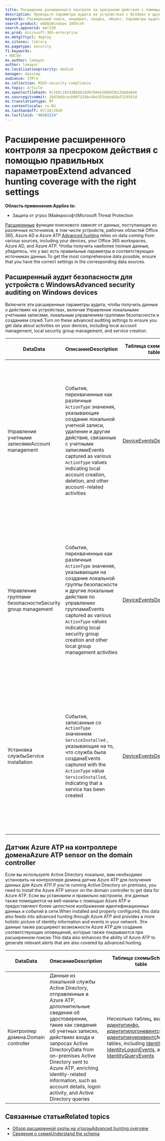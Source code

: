 ```yaml
---
title: Расширение расширенного контроля за пресроком действия с помощью правильных параметров
description: Проверьте параметры аудита на устройствах с Windows и другими параметрами, чтобы обеспечить получение самых полных данных в ходе расширенного поиска.
keywords: Расширенный поиск, инцидент, сводка, объект, параметры аудита, Управление учетными записями пользователей, Управление группами безопасности, Поиск угроз, Поиск угроз кибератак, поиск, запрос, телеметрии, Microsoft 365, защита от угроз Майкрософт
search.product: eADQiWindows 10XVcnh
search.appverid: met150
ms.prod: microsoft-365-enterprise
ms.mktglfcycl: deploy
ms.sitesec: library
ms.pagetype: security
f1.keywords:
- NOCSH
ms.author: lomayor
author: lomayor
ms.localizationpriority: medium
manager: dansimp
audience: ITPro
ms.collection: M365-security-compliance
ms.topic: article
ms.openlocfilehash: 9c1b9c1853d80d818d97084e2668d3b12b6da0e6
ms.sourcegitcommit: 1b83b6bcacb997324bc4be355deba6daf319591d
ms.translationtype: MT
ms.contentlocale: ru-RU
ms.lasthandoff: 07/28/2020
ms.locfileid: "46503224"
---
```

# <a name="extend-advanced-hunting-coverage-with-the-right-settings"></a><span data-ttu-id="bfefb-104">Расширение расширенного контроля за пресроком действия с помощью правильных параметров</span><span class="sxs-lookup"><span data-stu-id="bfefb-104">Extend advanced hunting coverage with the right settings</span></span>

<span data-ttu-id="bfefb-105">**Область применения:**</span><span class="sxs-lookup"><span data-stu-id="bfefb-105">**Applies to:**</span></span>
- <span data-ttu-id="bfefb-106">Защита от угроз (Майкрософт)</span><span class="sxs-lookup"><span data-stu-id="bfefb-106">Microsoft Threat Protection</span></span>

<span data-ttu-id="bfefb-107">[Расширенные](advanced-hunting-overview.md) функции поискового зависят от данных, поступающих из различных источников, в том числе устройств, рабочих областей Office 365, Azure AD и Azure ATP.</span><span class="sxs-lookup"><span data-stu-id="bfefb-107">[Advanced hunting](advanced-hunting-overview.md) relies on data coming from various sources, including your devices, your Office 365 workspaces, Azure AD, and Azure ATP.</span></span> <span data-ttu-id="bfefb-108">Чтобы получить наиболее полные данные, убедитесь, что у вас есть правильные параметры в соответствующих источниках данных.</span><span class="sxs-lookup"><span data-stu-id="bfefb-108">To get the most comprehensive data possible, ensure that you have the correct settings in the corresponding data sources.</span></span>

## <a name="advanced-security-auditing-on-windows-devices"></a><span data-ttu-id="bfefb-109">Расширенный аудит безопасности для устройств с Windows</span><span class="sxs-lookup"><span data-stu-id="bfefb-109">Advanced security auditing on Windows devices</span></span>
<span data-ttu-id="bfefb-110">Включите эти расширенные параметры аудита, чтобы получить данные о действиях на устройствах, включая Управление локальными учетными записями, локальным управлением группами безопасности и созданием служб.</span><span class="sxs-lookup"><span data-stu-id="bfefb-110">Turn on these advanced auditing settings to ensure you get data about activities on your devices, including local account management, local security group management, and service creation.</span></span>

| <span data-ttu-id="bfefb-111">Data</span><span class="sxs-lookup"><span data-stu-id="bfefb-111">Data</span></span> | <span data-ttu-id="bfefb-112">Описание</span><span class="sxs-lookup"><span data-stu-id="bfefb-112">Description</span></span> | <span data-ttu-id="bfefb-113">Таблица схемы</span><span class="sxs-lookup"><span data-stu-id="bfefb-113">Schema table</span></span> | <span data-ttu-id="bfefb-114">Способ настройки</span><span class="sxs-lookup"><span data-stu-id="bfefb-114">How to configure</span></span> |
| --- | --- | --- | --- |
| <span data-ttu-id="bfefb-115">Управление учетными записями</span><span class="sxs-lookup"><span data-stu-id="bfefb-115">Account management</span></span> | <span data-ttu-id="bfefb-116">События, перехваченные как различные `ActionType` значения, указывающие создание локальной учетной записи, удаление и другие действия, связанные с учетными записями</span><span class="sxs-lookup"><span data-stu-id="bfefb-116">Events captured as various `ActionType` values indicating local account creation, deletion, and other account-related activities</span></span> | [<span data-ttu-id="bfefb-117">DeviceEvents</span><span class="sxs-lookup"><span data-stu-id="bfefb-117">DeviceEvents</span></span>](advanced-hunting-deviceevents-table.md) | <span data-ttu-id="bfefb-118">— Развертывание расширенной политики аудита безопасности: [Аудит управления учетными записями пользователей](https://docs.microsoft.com/windows/security/threat-protection/auditing/audit-user-account-management)</span><span class="sxs-lookup"><span data-stu-id="bfefb-118">- Deploy an advanced security audit policy: [Audit User Account Management](https://docs.microsoft.com/windows/security/threat-protection/auditing/audit-user-account-management)</span></span><br> <span data-ttu-id="bfefb-119">- [Сведения о политиках расширенной проверки безопасности](https://docs.microsoft.com/windows/security/threat-protection/auditing/advanced-security-auditing)</span><span class="sxs-lookup"><span data-stu-id="bfefb-119">- [Learn about advanced security audit policies](https://docs.microsoft.com/windows/security/threat-protection/auditing/advanced-security-auditing)</span></span> |
| <span data-ttu-id="bfefb-120">Управление группами безопасности</span><span class="sxs-lookup"><span data-stu-id="bfefb-120">Security group management</span></span> | <span data-ttu-id="bfefb-121">События, перехваченные как различные `ActionType` значения, указывающие на создание локальной группы безопасности и другие локальные действия по управлению группами</span><span class="sxs-lookup"><span data-stu-id="bfefb-121">Events captured as various `ActionType` values indicating local security group creation and other local group management activities</span></span> | [<span data-ttu-id="bfefb-122">DeviceEvents</span><span class="sxs-lookup"><span data-stu-id="bfefb-122">DeviceEvents</span></span>](advanced-hunting-deviceevents-table.md) | <span data-ttu-id="bfefb-123">— Развертывание расширенной политики аудита безопасности: [Аудит управления группами безопасности](https://docs.microsoft.com/windows/security/threat-protection/auditing/audit-security-group-management)</span><span class="sxs-lookup"><span data-stu-id="bfefb-123">- Deploy an advanced security audit policy: [Audit Security Group Management](https://docs.microsoft.com/windows/security/threat-protection/auditing/audit-security-group-management)</span></span><br> <span data-ttu-id="bfefb-124">- [Сведения о политиках расширенной проверки безопасности](https://docs.microsoft.com/windows/security/threat-protection/auditing/advanced-security-auditing)</span><span class="sxs-lookup"><span data-stu-id="bfefb-124">- [Learn about advanced security audit policies](https://docs.microsoft.com/windows/security/threat-protection/auditing/advanced-security-auditing)</span></span> |
| <span data-ttu-id="bfefb-125">Установка службы</span><span class="sxs-lookup"><span data-stu-id="bfefb-125">Service installation</span></span> | <span data-ttu-id="bfefb-126">События, записанные со `ActionType` значением `ServiceInstalled` , указывающие на то, что служба была создана</span><span class="sxs-lookup"><span data-stu-id="bfefb-126">Events captured with the `ActionType` value `ServiceInstalled`, indicating that a service has been created</span></span> | [<span data-ttu-id="bfefb-127">DeviceEvents</span><span class="sxs-lookup"><span data-stu-id="bfefb-127">DeviceEvents</span></span>](advanced-hunting-deviceevents-table.md) | <span data-ttu-id="bfefb-128">— Развертывание расширенной политики аудита безопасности: [Аудит расширения системы безопасности](https://docs.microsoft.com/windows/security/threat-protection/auditing/audit-security-system-extension)</span><span class="sxs-lookup"><span data-stu-id="bfefb-128">- Deploy an advanced security audit policy: [Audit Security System Extension](https://docs.microsoft.com/windows/security/threat-protection/auditing/audit-security-system-extension)</span></span><br> <span data-ttu-id="bfefb-129">- [Сведения о политиках расширенной проверки безопасности](https://docs.microsoft.com/windows/security/threat-protection/auditing/advanced-security-auditing)</span><span class="sxs-lookup"><span data-stu-id="bfefb-129">- [Learn about advanced security audit policies](https://docs.microsoft.com/windows/security/threat-protection/auditing/advanced-security-auditing)</span></span> |

## <a name="azure-atp-sensor-on-the-domain-controller"></a><span data-ttu-id="bfefb-130">Датчик Azure ATP на контроллере домена</span><span class="sxs-lookup"><span data-stu-id="bfefb-130">Azure ATP sensor on the domain controller</span></span>
<span data-ttu-id="bfefb-131">Если вы используете Active Directory локально, вам необходимо установить на контроллере домена датчик Azure ATP для получения данных для Azure ATP.</span><span class="sxs-lookup"><span data-stu-id="bfefb-131">If you're running Active Directory on premises, you need to install the Azure ATP sensor on the domain controller to get data for Azure ATP.</span></span> <span data-ttu-id="bfefb-132">Если вы установили и правильно настроили, эти данные также помещаются на веб-каналы с помощью Azure ATP и предоставляют более целостное изображение идентификационных данных и событий в сети.</span><span class="sxs-lookup"><span data-stu-id="bfefb-132">When installed and properly configured, this data also feeds into advanced hunting through Azure ATP and provides a more holistic picture of identity information and events in your network.</span></span> <span data-ttu-id="bfefb-133">Эти данные также расширяют возможности Azure ATP для создания соответствующих оповещений, которые также покрываются при расширенном поиске.</span><span class="sxs-lookup"><span data-stu-id="bfefb-133">This data also enhances the ability of Azure ATP to generate relevant alerts that are also covered by advanced hunting.</span></span> 

| <span data-ttu-id="bfefb-134">Data</span><span class="sxs-lookup"><span data-stu-id="bfefb-134">Data</span></span> | <span data-ttu-id="bfefb-135">Описание</span><span class="sxs-lookup"><span data-stu-id="bfefb-135">Description</span></span> | <span data-ttu-id="bfefb-136">Таблица схемы</span><span class="sxs-lookup"><span data-stu-id="bfefb-136">Schema table</span></span> | <span data-ttu-id="bfefb-137">Способ настройки</span><span class="sxs-lookup"><span data-stu-id="bfefb-137">How to configure</span></span> |
| --- | --- | --- | --- |
| <span data-ttu-id="bfefb-138">Контроллер домена.</span><span class="sxs-lookup"><span data-stu-id="bfefb-138">Domain controller</span></span> | <span data-ttu-id="bfefb-139">Данные из локальной службы Active Directory, отправленные в Azure ATP, дополнительные сведения об удостоверении, такие как сведения об учетных записях, действиях входа и запросах Active Directory</span><span class="sxs-lookup"><span data-stu-id="bfefb-139">Data from on-premises Active Directory sent to Azure ATP, enriching identity-related information, such as account details, logon activity, and Active Directory queries</span></span> | <span data-ttu-id="bfefb-140">Несколько таблиц, включая [идентитинфо](advanced-hunting-identityinfo-table.md), [идентитилогоневентс](advanced-hunting-identitylogonevents-table.md)и [идентитикуеревентс](advanced-hunting-identityqueryevents-table.md)</span><span class="sxs-lookup"><span data-stu-id="bfefb-140">Multiple tables, including [IdentityInfo](advanced-hunting-identityinfo-table.md), [IdentityLogonEvents](advanced-hunting-identitylogonevents-table.md), and [IdentityQueryEvents](advanced-hunting-identityqueryevents-table.md)</span></span>  | [<span data-ttu-id="bfefb-141">Установка датчика Azure ATP</span><span class="sxs-lookup"><span data-stu-id="bfefb-141">Install the Azure ATP sensor</span></span>](https://docs.microsoft.com/azure-advanced-threat-protection/install-atp-step4)|

## <a name="related-topics"></a><span data-ttu-id="bfefb-142">Связанные статьи</span><span class="sxs-lookup"><span data-stu-id="bfefb-142">Related topics</span></span>
- [<span data-ttu-id="bfefb-143">Обзор расширенной охоты на угрозы</span><span class="sxs-lookup"><span data-stu-id="bfefb-143">Advanced hunting overview</span></span>](advanced-hunting-overview.md)
- [<span data-ttu-id="bfefb-144">Сведения о схеме</span><span class="sxs-lookup"><span data-stu-id="bfefb-144">Understand the schema</span></span>](advanced-hunting-schema-tables.md)